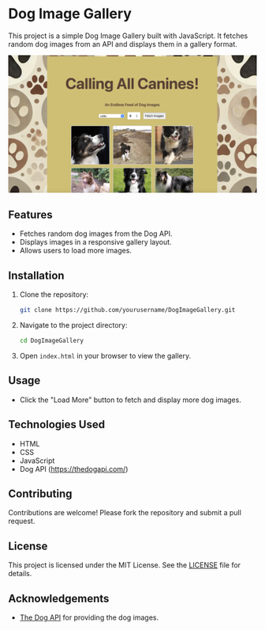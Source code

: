 # Dog Image Gallery

This project is a simple Dog Image Gallery built with JavaScript. It fetches random dog images from an API and displays them in a gallery format.

![Dog Image Gallery](src/demoImg.png)

## Features

- Fetches random dog images from the Dog API.
- Displays images in a responsive gallery layout.
- Allows users to load more images.

## Installation

1. Clone the repository:
    ```sh
    git clone https://github.com/yourusername/DogImageGallery.git
    ```
2. Navigate to the project directory:
    ```sh
    cd DogImageGallery
    ```
3. Open `index.html` in your browser to view the gallery.

## Usage

- Click the "Load More" button to fetch and display more dog images.

## Technologies Used

- HTML
- CSS
- JavaScript
- Dog API (https://thedogapi.com/)

## Contributing

Contributions are welcome! Please fork the repository and submit a pull request.

## License

This project is licensed under the MIT License. See the [LICENSE](LICENSE) file for details.

## Acknowledgements

- [The Dog API](https://thedogapi.com/) for providing the dog images.

